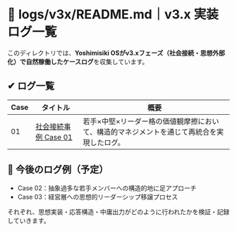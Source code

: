 # 📁 logs/v3x/README.md｜v3.x 実装ログ一覧

このディレクトリでは、**Yoshimisiki OSがv3.xフェーズ（社会接続・思想外部化）で自然稼働したケースログ**を収集しています。

## ✔︎ ログ一覧

| Case | タイトル | 概要 |
|------|----------|------|
| 01 | [社会接続事例 Case 01](societal_connection_case01.md) | 若手×中堅×リーダー格の価値観摩擦において、構造的マネジメントを通じて再統合を実現したログ。 |

## 📌 今後のログ例（予定）

- Case 02：抽象過多な若手メンバーへの構造的地に足アプローチ
- Case 03：経営層への思想的リーダーシップ移譲プロセス

それぞれ、思想実装・応答構造・中庸出力がどのように行われたかを検証・記録していきます。
